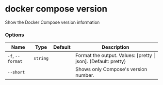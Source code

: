 # docker compose version

<!---MARKER_GEN_START-->
Show the Docker Compose version information

### Options

| Name | Type | Default | Description |
| --- | --- | --- | --- |
| `-f`, `--format` | `string` |  | Format the output. Values: [pretty \| json]. (Default: pretty) |
| `--short` |  |  | Shows only Compose's version number. |


<!---MARKER_GEN_END-->
